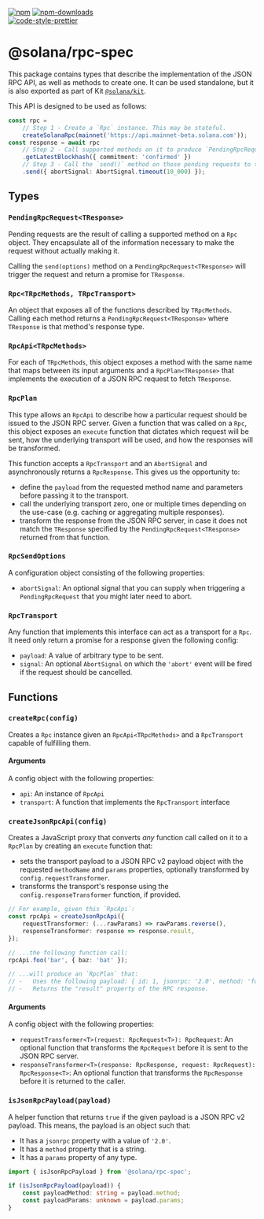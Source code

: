 [![npm][npm-image]][npm-url]
[![npm-downloads][npm-downloads-image]][npm-url]
<br />
[![code-style-prettier][code-style-prettier-image]][code-style-prettier-url]

[code-style-prettier-image]: https://img.shields.io/badge/code_style-prettier-ff69b4.svg?style=flat-square
[code-style-prettier-url]: https://github.com/prettier/prettier
[npm-downloads-image]: https://img.shields.io/npm/dm/@solana/rpc-spec?style=flat
[npm-image]: https://img.shields.io/npm/v/@solana/rpc-spec?style=flat
[npm-url]: https://www.npmjs.com/package/@solana/rpc-spec

# @solana/rpc-spec

This package contains types that describe the implementation of the JSON RPC API, as well as methods to create one. It can be used standalone, but it is also exported as part of Kit [`@solana/kit`](https://github.com/anza-xyz/kit/tree/main/packages/kit).

This API is designed to be used as follows:

```ts
const rpc =
    // Step 1 - Create a `Rpc` instance. This may be stateful.
    createSolanaRpc(mainnet('https://api.mainnet-beta.solana.com'));
const response = await rpc
    // Step 2 - Call supported methods on it to produce `PendingRpcRequest` objects.
    .getLatestBlockhash({ commitment: 'confirmed' })
    // Step 3 - Call the `send()` method on those pending requests to trigger them.
    .send({ abortSignal: AbortSignal.timeout(10_000) });
```

## Types

### `PendingRpcRequest<TResponse>`

Pending requests are the result of calling a supported method on a `Rpc` object. They encapsulate all of the information necessary to make the request without actually making it.

Calling the `send(options)` method on a `PendingRpcRequest<TResponse>` will trigger the request and return a promise for `TResponse`.

### `Rpc<TRpcMethods, TRpcTransport>`

An object that exposes all of the functions described by `TRpcMethods`. Calling each method returns a `PendingRpcRequest<TResponse>` where `TResponse` is that method's response type.

### `RpcApi<TRpcMethods>`

For each of `TRpcMethods`, this object exposes a method with the same name that maps between its input arguments and a `RpcPlan<TResponse>` that implements the execution of a JSON RPC request to fetch `TResponse`.

### `RpcPlan`

This type allows an `RpcApi` to describe how a particular request should be issued to the JSON RPC server. Given a function that was called on a `Rpc`, this object exposes an `execute` function that dictates which request will be sent, how the underlying transport will be used, and how the responses will be transformed.

This function accepts a `RpcTransport` and an `AbortSignal` and asynchronously returns a `RpcResponse`. This gives us the opportunity to:

- define the `payload` from the requested method name and parameters before passing it to the transport.
- call the underlying transport zero, one or multiple times depending on the use-case (e.g. caching or aggregating multiple responses).
- transform the response from the JSON RPC server, in case it does not match the `TResponse` specified by the `PendingRpcRequest<TResponse>` returned from that function.

### `RpcSendOptions`

A configuration object consisting of the following properties:

- `abortSignal`: An optional signal that you can supply when triggering a `PendingRpcRequest` that you might later need to abort.

### `RpcTransport`

Any function that implements this interface can act as a transport for a `Rpc`. It need only return a promise for a response given the following config:

- `payload`: A value of arbitrary type to be sent.
- `signal`: An optional `AbortSignal` on which the `'abort'` event will be fired if the request should be cancelled.

## Functions

### `createRpc(config)`

Creates a `Rpc` instance given an `RpcApi<TRpcMethods>` and a `RpcTransport` capable of fulfilling them.

#### Arguments

A config object with the following properties:

- `api`: An instance of `RpcApi`
- `transport`: A function that implements the `RpcTransport` interface

### `createJsonRpcApi(config)`

Creates a JavaScript proxy that converts _any_ function call called on it to a `RpcPlan` by creating an `execute` function that:

- sets the transport payload to a JSON RPC v2 payload object with the requested `methodName` and `params` properties, optionally transformed by `config.requestTransformer`.
- transforms the transport's response using the `config.responseTransformer` function, if provided.

```ts
// For example, given this `RpcApi`:
const rpcApi = createJsonRpcApi({
    requestTransformer: (...rawParams) => rawParams.reverse(),
    responseTransformer: response => response.result,
});

// ...the following function call:
rpcApi.foo('bar', { baz: 'bat' });

// ...will produce an `RpcPlan` that:
// -   Uses the following payload: { id: 1, jsonrpc: '2.0', method: 'foo', params: [{ baz: 'bat' }, 'bar'] }.
// -   Returns the "result" property of the RPC response.
```

#### Arguments

A config object with the following properties:

- `requestTransformer<T>(request: RpcRequest<T>): RpcRequest`: An optional function that transforms the `RpcRequest` before it is sent to the JSON RPC server.
- `responseTransformer<T>(response: RpcResponse, request: RpcRequest): RpcResponse<T>`: An optional function that transforms the `RpcResponse` before it is returned to the caller.

### `isJsonRpcPayload(payload)`

A helper function that returns `true` if the given payload is a JSON RPC v2 payload. This means, the payload is an object such that:

- It has a `jsonrpc` property with a value of `'2.0'`.
- It has a `method` property that is a string.
- It has a `params` property of any type.

```ts
import { isJsonRpcPayload } from '@solana/rpc-spec';

if (isJsonRpcPayload(payload)) {
    const payloadMethod: string = payload.method;
    const payloadParams: unknown = payload.params;
}
```

